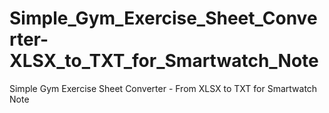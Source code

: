 # Simple_Gym_Exercise_Sheet_Converter-XLSX_to_TXT_for_Smartwatch_Note
Simple Gym Exercise Sheet Converter - From XLSX to TXT for Smartwatch Note
